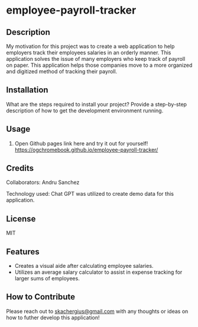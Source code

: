 # employee-payroll-tracker

## Description

My motivation for this project was to create a web application to help employers track their employees salaries in an orderly manner. This application solves the issue of many employers who keep track of payroll on paper. This application helps those companies move to a more organized and digitized method of tracking their payroll.

## Installation

What are the steps required to install your project? Provide a step-by-step description of how to get the development environment running.

## Usage

1. Open Github pages link here and try it out for yourself! https://ogchromebook.github.io/employee-payroll-tracker/

## Credits

Collaborators: Andru Sanchez

Technology used: Chat GPT was utilized to create demo data for this application.

## License

MIT

## Features

- Creates a visual aide after calculating employee salaries.
- Utilizes an average salary calculator to assist in expense tracking for larger sums of employees.

## How to Contribute

Please reach out to skachergius@gmail.com with any thoughts or ideas on how to futher develop this application!
